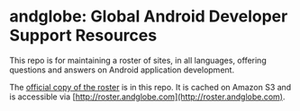 andglobe: Global Android Developer Support Resources
========
This repo is for maintaining a roster of sites, in all languages, offering questions and answers
on Android application development.

The [official copy of the roster](blob/master/roster.json) is in this repo. It is cached on Amazon S3 and
is accessible via [http://roster.andglobe.com](http://roster.andglobe.com).

